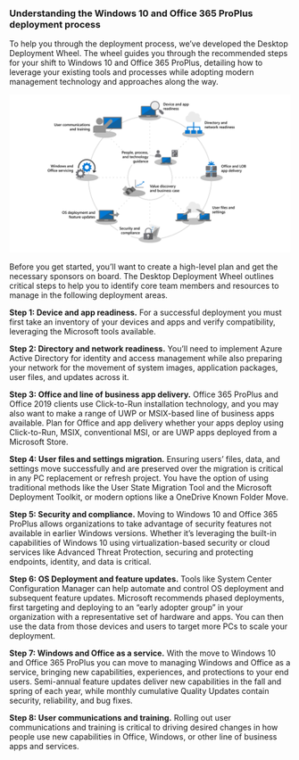 ### Understanding the Windows 10 and Office 365 ProPlus deployment process

To help you through the deployment process, we’ve developed the Desktop Deployment Wheel. The wheel guides you through the recommended steps for your shift to Windows 10 and Office 365 ProPlus, detailing how to leverage your existing tools and processes while adopting modern management technology and approaches along the way.

![the deployment wheel](../media/intro_deploymentwheel.png)

Before you get started, you’ll want to create a high-level plan and get the necessary sponsors on board. The Desktop Deployment Wheel outlines critical steps to help you to identify core team members and resources to manage in the following deployment areas.

**Step 1: Device and app readiness.** For a successful deployment you must first take an inventory of your devices and apps and verify compatibility, leveraging the Microsoft tools available.

**Step 2: Directory and network readiness.** You’ll need to implement Azure Active Directory for identity and access management while also preparing your network for the movement of system images, application packages, user files, and updates across it.
 
**Step 3: Office and line of business app delivery.** Office 365 ProPlus and Office 2019 clients use Click-to-Run installation technology, and you may also  want to make a range of UWP or MSIX-based line of business apps available.  Plan for Office and app delivery whether your apps deploy using Click-to-Run, MSIX, conventional MSI, or are UWP apps deployed from a Microsoft Store.

**Step 4: User files and settings migration.** Ensuring users’ files, data, and settings move successfully and are preserved over the migration is critical in any PC replacement or refresh project. You have the option of using  traditional methods like the User State Migration Tool and the Microsoft Deployment Toolkit, or modern options like a OneDrive Known Folder Move.

**Step 5: Security and compliance.** Moving to Windows 10 and Office 365 ProPlus allows organizations to take advantage of security features not available in earlier Windows versions. Whether it’s leveraging the built-in capabilities of Windows 10 using virtualization-based security or cloud services like Advanced Threat Protection, securing and protecting endpoints, identity, and data is critical.

**Step 6: OS Deployment and feature updates.** Tools like System Center Configuration Manager can help automate and control OS deployment and subsequent feature updates. Microsoft recommends phased deployments, first targeting and deploying to an “early adopter group” in your organization with a representative set of hardware and apps. You can then use the data from those devices and users to target more PCs to scale your deployment.

**Step 7: Windows and Office as a service.** With the move to Windows 10 and Office 365 ProPlus you can move to managing Windows and Office as a service, bringing new capabilities, experiences, and protections to your end users. Semi-annual feature updates deliver new capabilities in the fall and spring of each year, while monthly cumulative Quality Updates contain security, reliability, and bug fixes. 

**Step 8: User communications and training.** Rolling out user communications and training is critical to driving desired changes in how people use new capabilities in Office, Windows, or other line of business apps and services. 
